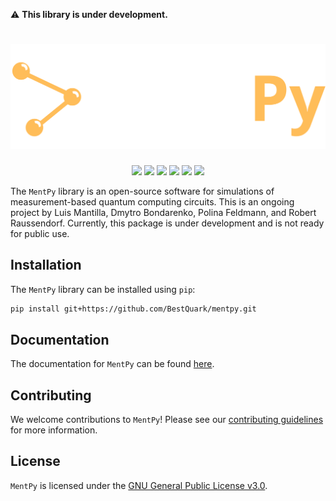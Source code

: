 :warning: **This library is under development.**

# ![MentPy: A Measurement-Based Quantum computing simulator.](./docs/_static/logo.png)

<div align=center>
  <a href="https://pypi.org/project/mentpy"><img src="https://img.shields.io/pypi/v/mentpy"></a>
  <a href="https://pypi.org/project/mentpy"><img src="https://img.shields.io/pypi/pyversions/mentpy"></a>
  <a href="https://pypi.org/project/mentpy"><img src="https://img.shields.io/pypi/wheel/mentpy"></a>
  <a href="https://pypistats.org/packages/mentpy"><img src="https://img.shields.io/pypi/dm/mentpy"></a>
  <a href="https://pypi.org/project/mentpy"><img src="https://img.shields.io/pypi/l/mentpy"></a>
  <a href="https://twitter.com/mentpy"><img src="https://img.shields.io/twitter/follow/mentpy?label=mentpy&style=flat&logo=twitter"></a>
  <!-- <a href="https://github.com/bestquark/mentpy/actions/workflows/docs.yaml"><img src="https://github.com/bestquark/mentpy/actions/workflows/docs.yaml/badge.svg"></a>
  <a href="https://github.com/bestquark/mentpy/actions/workflows/lint.yaml"><img src="https://github.com/bestquark/mentpy/actions/workflows/lint.yaml/badge.svg"></a>
  <a href="https://github.com/bestquark/mentpy/actions/workflows/build.yaml"><img src="https://github.com/bestquark/mentpy/actions/workflows/build.yaml/badge.svg"></a>
  <a href="https://github.com/bestquark/mentpy/actions/workflows/test.yaml"><img src="https://github.com/bestquark/mentpy/actions/workflows/test.yaml/badge.svg"></a>
  <a href="https://codecov.io/gh/bestquark/mentpy"><img src="https://codecov.io/gh/bestquark/mentpy/branch/master/graph/badge.svg?token=3FJML79ZUK"></a> -->
</div>

The `MentPy` library is an open-source software for simulations of 
measurement-based quantum computing circuits. This is an ongoing project by Luis Mantilla,
Dmytro Bondarenko, Polina Feldmann, and Robert Raussendorf. Currently, this package is under 
development and is not ready for public use.

## Installation

The `MentPy` library can be installed using `pip`:

```bash
pip install git+https://github.com/BestQuark/mentpy.git
```

## Documentation

The documentation for `MentPy` can be found [here](./docs).

## Contributing

We welcome contributions to `MentPy`! Please see our [contributing guidelines](./CONTRIBUTING.md) for more information.

## License

`MentPy` is licensed under the [GNU General Public License v3.0](./LICENSE).

